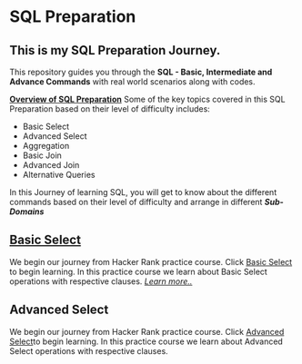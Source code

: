 # SQL Preparation

##  This is my SQL Preparation Journey.
This repository guides you through the **SQL - Basic, Intermediate and Advance Commands** with real world scenarios along with codes.

<u>**Overview of SQL Preparation**</u>
Some of the key topics covered in this SQL Preparation based on their level of difficulty includes:
+   Basic Select
+   Advanced Select
+   Aggregation
+   Basic Join
+   Advanced Join
+   Alternative Queries

In this Journey of learning SQL, you will get to know about the  different commands based on their level of difficulty and arrange in different **_Sub-Domains_**


##  <a href="./Basic Select/README.md">Basic Select</a>
We begin our journey from Hacker Rank practice course. Click [Basic Select](https://www.hackerrank.com/domains/sql?filters%5Bstatus%5D%5B%5D=solved&filters%5Bsubdomains%5D%5B%5D=select&filters%5Bdifficulty%5D%5B%5D=easy&filters%5Bdifficulty%5D%5B%5D=medium&filters%5Bdifficulty%5D%5B%5D=hard&badge_type=sql) to begin learning. In this practice course we learn about Basic Select operations with respective clauses. <a href="./Basic Select/README.md"><i>Learn more..</i></a>

##  Advanced Select
We begin our journey from Hacker Rank practice course. Click [Advanced Select]()to begin learning. In this practice course we learn about Advanced Select operations with respective clauses.